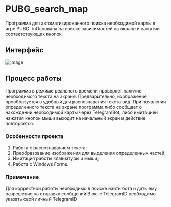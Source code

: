 # PUBG_search_map
Программа для автоматизированного поиска необходимой карты в игре PUBG. /nОснована на поиске зависимостей на экране и нажатии соответствующих кнопок.

## Интерфейс

![image](https://github.com/user-attachments/assets/a2a57f18-dbbb-4d51-910c-86bec8221346)

## Процесс работы
Программа в режиме реального времени проверяет наличие необходимого текста на экране. Предварительно, изображение преобразуется в удобный для распознавания текста вид.
При появлении определенного текста на экране программа либо сообщает о нахождении необходимой карты через TelegramBot, либо имитацией нажатия кнопок мыши выходит на начальный экран и действие повторяется.

### Особенности проекта
1. Работа с распознаванием текста;
2. Преобразование изображения для выделения определенных частей;
3. Имитация работы клавиатуры и мыши;
4. Работа с Windows Forms.

### Примечание
Для корректной работы необходимо в поиске найти бота и дать ему разрешение на отправку сообщений
В окне TelegramID необходимо указать свой личный TelegramID
